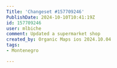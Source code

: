 ```yaml
---
Title: 'Changeset #157709246'
PublishDate: 2024-10-10T10:41:19Z
id: 157709246
user: mlbiche
comment: Updated a supermarket shop
created_by: Organic Maps ios 2024.10.04
tags:
- Montenegro

---
```


